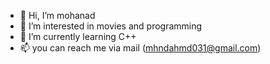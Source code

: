 - 👋 Hi, I’m mohanad
- 👀 I’m interested in movies and programming
- 🌱 I’m currently learning C++
- 📫 you can reach me via mail (mhndahmd031@gmail.com)

<!---
mohanad-80/mohanad-80 is a ✨ special ✨ repository because its `README.md` (this file) appears on your GitHub profile.
You can click the Preview link to take a look at your changes.
--->
